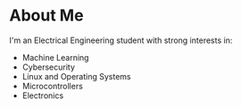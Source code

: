 # About Me

I'm an Electrical Engineering student with strong interests in:

- Machine Learning  
- Cybersecurity  
- Linux and Operating Systems
- Microcontrollers
- Electronics
